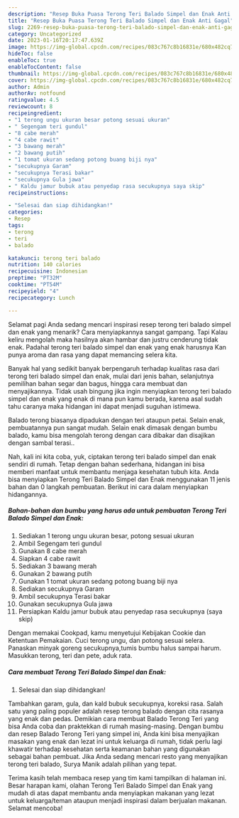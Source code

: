 ```yaml
---
description: "Resep Buka Puasa Terong Teri Balado Simpel dan Enak Anti Gagal"
title: "Resep Buka Puasa Terong Teri Balado Simpel dan Enak Anti Gagal"
slug: 2269-resep-buka-puasa-terong-teri-balado-simpel-dan-enak-anti-gagal
category: Uncategorized
date: 2023-01-16T20:17:47.639Z
image: https://img-global.cpcdn.com/recipes/083c767c8b16831e/680x482cq70/terong-teri-balado-simpel-dan-enak-foto-resep-utama.jpg
hideToc: false
enableToc: true
enableTocContent: false
thumbnail: https://img-global.cpcdn.com/recipes/083c767c8b16831e/680x482cq70/terong-teri-balado-simpel-dan-enak-foto-resep-utama.jpg
cover: https://img-global.cpcdn.com/recipes/083c767c8b16831e/680x482cq70/terong-teri-balado-simpel-dan-enak-foto-resep-utama.jpg
author: Admin
authorAv: notfound
ratingvalue: 4.5
reviewcount: 8
recipeingredient:
- "1 terong ungu ukuran besar potong sesuai ukuran"
- " Segengam teri gundul"
- "8 cabe merah"
- "4 cabe rawit"
- "3 bawang merah"
- "2 bawang putih"
- "1 tomat ukuran sedang potong buang biji nya"
- "secukupnya Garam"
- "secukupnya Terasi bakar"
- "secukupnya Gula jawa"
- " Kaldu jamur bubuk atau penyedap rasa secukupnya saya skip"
recipeinstructions:

- "Selesai dan siap dihidangkan!"
categories:
- Resep
tags:
- terong
- teri
- balado

katakunci: terong teri balado 
nutrition: 140 calories
recipecuisine: Indonesian
preptime: "PT32M"
cooktime: "PT54M"
recipeyield: "4"
recipecategory: Lunch

---
```



Selamat pagi Anda sedang mencari inspirasi resep terong teri balado simpel dan enak yang menarik? Cara menyiapkannya sangat gampang. Tapi Kalau keliru mengolah maka hasilnya akan hambar dan justru cenderung tidak enak. Padahal terong teri balado simpel dan enak yang enak harusnya Kan punya aroma dan rasa yang dapat memancing selera kita.


Banyak hal yang sedikit banyak berpengaruh terhadap kualitas rasa dari terong teri balado simpel dan enak, mulai dari jenis bahan, selanjutnya pemilihan bahan segar dan bagus, hingga cara membuat dan menyajikannya. Tidak usah bingung jika ingin menyiapkan terong teri balado simpel dan enak yang enak di mana pun kamu berada, karena asal sudah tahu caranya maka hidangan ini dapat menjadi suguhan istimewa.

Balado terong biasanya dipadukan dengan teri ataupun petai. Selain enak, pembuatannya pun sangat mudah. Selain enak dimasak dengan bumbu balado, kamu bisa mengolah terong dengan cara dibakar dan disajikan dengan sambal terasi..


Nah, kali ini kita coba, yuk, ciptakan terong teri balado simpel dan enak sendiri di rumah. Tetap dengan bahan sederhana, hidangan ini bisa memberi manfaat untuk membantu menjaga kesehatan tubuh kita. Anda bisa menyiapkan Terong Teri Balado Simpel dan Enak menggunakan 11 jenis bahan dan 0 langkah pembuatan. Berikut ini cara dalam menyiapkan hidangannya.

<!--inarticleads1-->

##### Bahan-bahan dan bumbu yang harus ada untuk pembuatan Terong Teri Balado Simpel dan Enak:

1. Sediakan 1 terong ungu ukuran besar, potong sesuai ukuran
1. Ambil  Segengam teri gundul
1. Gunakan 8 cabe merah
1. Siapkan 4 cabe rawit
1. Sediakan 3 bawang merah
1. Gunakan 2 bawang putih
1. Gunakan 1 tomat ukuran sedang potong buang biji nya
1. Sediakan secukupnya Garam
1. Ambil secukupnya Terasi bakar
1. Gunakan secukupnya Gula jawa
1. Persiapkan  Kaldu jamur bubuk atau penyedap rasa secukupnya (saya skip)


Dengan memakai Cookpad, kamu menyetujui Kebijakan Cookie dan Ketentuan Pemakaian. Cuci terong ungu, dan potong sesuai selera. Panaskan minyak goreng secukupnya,tumis bumbu halus sampai harum. Masukkan terong, teri dan pete, aduk rata. 

<!--inarticleads2-->

##### Cara membuat Terong Teri Balado Simpel dan Enak:


1. Selesai dan siap dihidangkan!

Tambahkan garam, gula, dan kald bubuk secukupnya, koreksi rasa. Salah satu yang paling populer adalah resep terong balado dengan cita rasanya yang enak dan pedas. Demikian cara membuat Balado Terong Teri yang bisa Anda coba dan praktekkan di rumah masing-masing. Dengan bumbu dan resep Balado Terong Teri yang simpel ini, Anda kini bisa menyajikan masakan yang enak dan lezat ini untuk keluarga di rumah, tidak perlu lagi khawatir terhadap kesehatan serta keamanan bahan yang digunakan sebagai bahan pembuat. Jika Anda sedang mencari resto yang menyajikan terong teri balado, Surya Manik adalah pilihan yang tepat. 

Terima kasih telah membaca resep yang tim kami tampilkan di halaman ini. Besar harapan kami, olahan Terong Teri Balado Simpel dan Enak yang mudah di atas dapat membantu anda menyiapkan makanan yang lezat untuk keluarga/teman ataupun menjadi inspirasi dalam berjualan makanan. Selamat mencoba!
